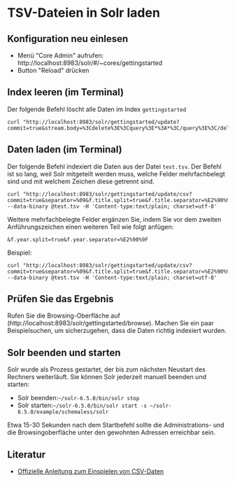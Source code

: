 # TSV-Dateien in Solr laden

## Konfiguration neu einlesen

* Menü "Core Admin" aufrufen: http://localhost:8983/solr/#/~cores/gettingstarted
* Button "Reload" drücken

## Index leeren (im Terminal)

Der folgende Befehl löscht alle Daten im Index ```gettingstarted```

```
curl "http://localhost:8983/solr/gettingstarted/update?commit=true&stream.body=%3Cdelete%3E%3Cquery%3E*%3A*%3C/query%3E%3C/delete%3E"
```

## Daten laden (im Terminal)

Der folgende Befehl indexiert die Daten aus der Datei ```test.tsv```. Der Befehl ist so lang, weil Solr mitgeteilt werden muss, welche Felder mehrfachbelegt sind und mit welchem Zeichen diese getrennt sind.

```
curl "http://localhost:8983/solr/gettingstarted/update/csv?commit=true&separator=%09&f.title.split=true&f.title.separator=%E2%90%9F" --data-binary @test.tsv -H 'Content-type:text/plain; charset=utf-8'
```

Weitere mehrfachbelegte Felder ergänzen Sie, indem Sie vor dem zweiten Anführungszeichen einen weiteren Teil wie folgt anfügen:
```
&f.year.split=true&f.year.separator=%E2%90%9F 
```

Beispiel:
```
curl "http://localhost:8983/solr/gettingstarted/update/csv?commit=true&separator=%09&f.title.split=true&f.title.separator=%E2%90%9F&f.year.split=true&f.year.separator=%E2%90%9F" --data-binary @test.tsv -H 'Content-type:text/plain; charset=utf-8'
```


## Prüfen Sie das Ergebnis

Rufen Sie die Browsing-Oberfläche auf (http://localhost:8983/solr/gettingstarted/browse). Machen Sie ein paar Beispielsuchen, um sicherzugehen, dass die Daten richtig indexiert wurden.

## Solr beenden und starten

Solr wurde als Prozess gestartet, der bis zum nächsten Neustart des Rechners weiterläuft. Sie können Solr jederzeit manuell beenden und starten:

* Solr beenden:```~/solr-6.5.0/bin/solr stop```
* Solr starten:```~/solr-6.5.0/bin/solr start -s ~/solr-6.5.0/example/schemaless/solr```

Etwa 15-30 Sekunden nach dem Startbefehl sollte die Administrations- und die Browsingoberfläche unter den gewohnten Adressen erreichbar sein.

## Literatur

* [Offizielle Anleitung zum Einspielen von CSV-Daten](https://wiki.apache.org/solr/UpdateCSV#Updating_a_Solr_Index_with_CSV)
